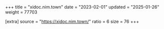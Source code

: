 +++
title = "xidoc.nim.town"
date = "2023-02-01"
updated = "2025-01-26"
weight = 77703

[extra]
source = "https://xidoc.nim.town/"
ratio = 6
size = 76
+++
